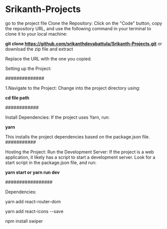 # Srikanth-Projects

go to the project file
Clone the Repository:
Click on the "Code" button, copy the repository URL, and use the following command in your terminal to clone it to your local machine:

**git clone https://github.com/srikanthdevabattula/Srikanth-Projects.git** or download the zip file and extract






Replace the URL with the one you copied.
      
Setting up the Project:






##############







1.Navigate to the Project:
Change into the project directory using:





**cd file path**






############








Install Dependencies:
If the project uses Yarn, run:









**yarn**

This installs the project dependencies based on the package.json file.
###########









Hosting the Project:
Run the Development Server:
If the project is a web application, it likely has a script to start a development server. Look for a start script in the package.json file, and run:










**yarn start or yarn run dev**











#################







Dependencies:








yarn add react-router-dom








yarn add react-icons --save











npm install swiper
